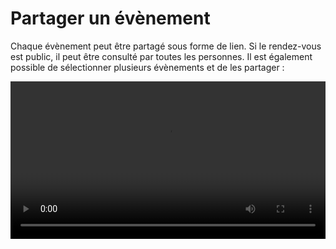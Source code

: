 # Partager un évènement

Chaque évènement peut être partagé sous forme de lien. Si le rendez-vous est public, il peut être consulté par toutes les personnes. Il est également possible de sélectionner plusieurs évènements et de les partager :

<video controls="true" width="100%" allowFullScreen="true" autoPlay loop>
    <source src={require('./images/share.mp4').default} type="video/mp4" />
</video>
